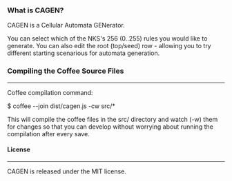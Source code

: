 ### What is CAGEN?
CAGEN is a Cellular Automata GENerator. 

You can select which of the NKS's 256 (0..255) rules you would like to generate. You can also edit the root (top/seed) row - allowing you to try different starting scenarious for automata generation.



### Compiling the Coffee Source Files
***
Coffee compilation command:

$ coffee --join dist/cagen.js -cw src/*

This will compile the coffee files in the src/ directory and watch (-w) them for changes so that you can develop without worrying about running the compilation after every save.


#### License
***
CAGEN is released under the MIT license.

